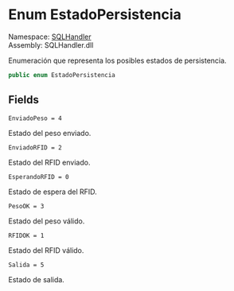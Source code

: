 # <a id="SQLHandler_EstadoPersistencia"></a> Enum EstadoPersistencia

Namespace: [SQLHandler](SQLHandler.md)  
Assembly: SQLHandler.dll  

Enumeración que representa los posibles estados de persistencia.

```csharp
public enum EstadoPersistencia
```

## Fields

`EnviadoPeso = 4` 

Estado del peso enviado.



`EnviadoRFID = 2` 

Estado del RFID enviado.



`EsperandoRFID = 0` 

Estado de espera del RFID.



`PesoOK = 3` 

Estado del peso válido.



`RFIDOK = 1` 

Estado del RFID válido.



`Salida = 5` 

Estado de salida.



